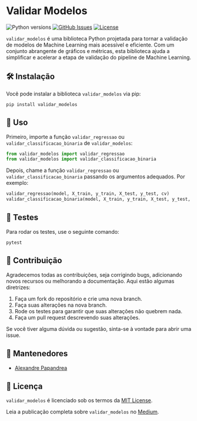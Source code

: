 # Validar Modelos

![Python versions](https://img.shields.io/pypi/pyversions/validar_modelos)
[![GitHub Issues](https://img.shields.io/github/issues/Alexandre-Papandrea/validar_modelos)](https://github.com/Alexandre-Papandrea/validar_modelos/issues)
[![License](https://img.shields.io/github/license/Alexandre-Papandrea/validar_modelos)](https://github.com/Alexandre-Papandrea/validar_modelos/blob/main/LICENSE)

`validar_modelos` é uma biblioteca Python projetada para tornar a validação de modelos de Machine Learning mais acessível e eficiente. Com um conjunto abrangente de gráficos e métricas, esta biblioteca ajuda a simplificar e acelerar a etapa de validação do pipeline de Machine Learning.

## 🛠️ Instalação

Você pode instalar a biblioteca `validar_modelos` via pip:

```shell
pip install validar_modelos
```

## 🚀 Uso

Primeiro, importe a função `validar_regressao` ou `validar_classificacao_binaria` de `validar_modelos`:

```python
from validar_modelos import validar_regressao
from validar_modelos import validar_classificacao_binaria
```

Depois, chame a função `validar_regressao` ou `validar_classificacao_binaria` passando os argumentos adequados. Por exemplo:

```python
validar_regressao(model, X_train, y_train, X_test, y_test, cv)
validar_classificacao_binaria(model, X_train, y_train, X_test, y_test, cv, nbins, n_repeats)
```

## 🧪 Testes

Para rodar os testes, use o seguinte comando:

```shell
pytest
```

## 🤝 Contribuição

Agradecemos todas as contribuições, seja corrigindo bugs, adicionando novos recursos ou melhorando a documentação. Aqui estão algumas diretrizes:

1. Faça um fork do repositório e crie uma nova branch.
2. Faça suas alterações na nova branch.
3. Rode os testes para garantir que suas alterações não quebrem nada.
4. Faça um pull request descrevendo suas alterações. 

Se você tiver alguma dúvida ou sugestão, sinta-se à vontade para abrir uma issue.

## 👥 Mantenedores

- [Alexandre Papandrea](https://github.com/Alexandre-Papandrea)

## 📜 Licença

`validar_modelos` é licenciado sob os termos da [MIT License](LICENSE).


Leia a publicação completa sobre `validar_modelos` no [Medium](https://medium.com/@Alexandre-Papandrea/validando-modelos-de-machine-learning-com-a-biblioteca-em-python-validar_modelos-2fe64a6d1ae5).
